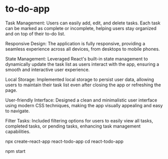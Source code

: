 # to-do-app
Task Management: Users can easily add, edit, and delete tasks. Each task can be marked as complete or incomplete, helping users stay organized and on top of their to-do list.

Responsive Design: The application is fully responsive, providing a seamless experience across all devices, from desktops to mobile phones.

State Management: Leveraged React's built-in state management to dynamically update the task list as users interact with the app, ensuring a smooth and interactive user experience.

Local Storage: Implemented local storage to persist user data, allowing users to maintain their task list even after closing the app or refreshing the page.

User-friendly Interface: Designed a clean and minimalistic user interface using modern CSS techniques, making the app visually appealing and easy to navigate.

Filter Tasks: Included filtering options for users to easily view all tasks, completed tasks, or pending tasks, enhancing task management capabilities.


npx create-react-app react-todo-app
cd react-todo-app

npm start


